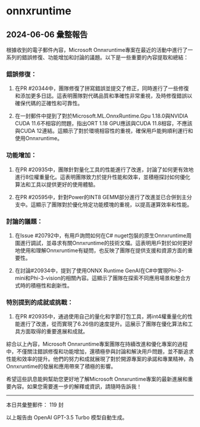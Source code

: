# onnxruntime

## 2024-06-06 彙整報告

根據收到的電子郵件內容，Microsoft Onnxruntime專案在最近的活動中進行了一系列的錯誤修復、功能增加和討論的議題。以下是一些重要的內容提取和總結：



### 錯誤修復：

1. 在PR #20344中，團隊修復了拼寫錯誤並提交了修正，同時進行了一些修復和添加更多日誌。這表明團隊對代碼品質和準確性非常重視，及時修復錯誤以確保代碼的正確性和可靠性。



2. 在一封郵件中提到了對於Microsoft.ML.OnnxRuntime.Gpu 1.18.0與NVIDIA CUDA 11.6不相容的問題，指出ORT 1.18 GPU應該與CUDA 11.8相容，不應該與CUDA 12連結。這顯示了對於環境相容性的重視，確保用戶能夠順利運行和使用Onnxruntime。



### 功能增加：

1. 在PR #20935中，團隊針對量化工具的性能進行了改進，討論了如何更有效地進行8位權重量化。這表明團隊致力於提升性能和效率，並積極探討如何優化算法和工具以提供更好的使用體驗。



2. 在PR #20595中，針對Power的INT8 GEMM部分進行了改進並已合併到主分支中。這顯示了團隊對於優化特定功能模塊的重視，以提高運算效率和性能。



### 討論的議題：

1. 在Issue #20792中，有用戶詢問如何在C# nuget包裝的原生Onnxruntime周圍進行調試，並尋求有關Onnxruntime的技術文檔。這表明用戶對於如何更好地使用和理解Onnxruntime有疑問，也反映了團隊在提供支援和資源方面的重要性。



2. 在討論#20934中，提到了使用ONNX Runtime GenAI在C#中實現Phi-3-mini和Phi-3-vision的相關內容。這顯示了團隊在探索不同應用場景和整合方式時的積極性和創新性。



### 特別提到的成就或挑戰：

1. 在PR #20935中，通過使用自己的量化和字節打包工具，將int4權重量化的性能進行了改進，從而實現了6.26倍的速度提升。這展示了團隊在優化算法和工具方面取得的重要進展和成就。



綜合以上內容，Microsoft Onnxruntime專案團隊在持續改進和優化專案的過程中，不僅關注錯誤修復和功能增加，還積極參與討論和解決用戶問題，並不斷追求性能和效率的提升。他們的努力和成就展現了對於開源專案的承諾和專業精神，為Onnxruntime的發展和應用帶來了積極的影響。



希望這些訊息能夠幫助您更好地了解Microsoft Onnxruntime專案的最新進展和重要內容。如果您需要進一步的解釋或資訊，請隨時告訴我！



---



本日共彙整郵件： 119 封



以上報告由 OpenAI GPT-3.5 Turbo 模型自動生成。